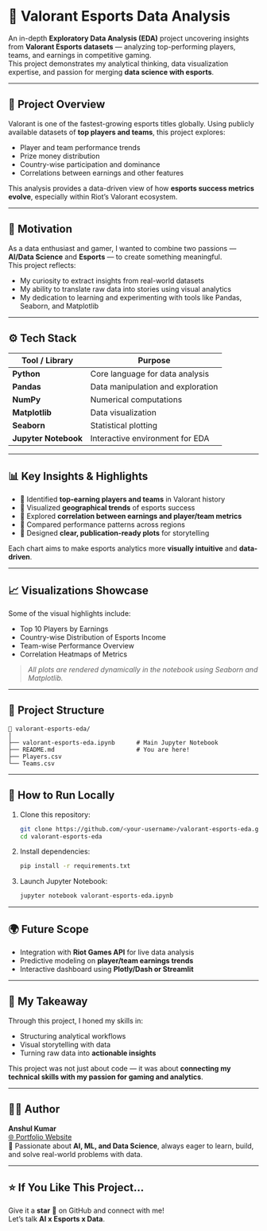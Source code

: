 # 🎯 Valorant Esports Data Analysis

An in-depth **Exploratory Data Analysis (EDA)** project uncovering insights from **Valorant Esports datasets** — analyzing top-performing players, teams, and earnings in competitive gaming.  
This project demonstrates my analytical thinking, data visualization expertise, and passion for merging **data science with esports**.

---

## 📌 Project Overview

Valorant is one of the fastest-growing esports titles globally. Using publicly available datasets of **top players and teams**, this project explores:
- Player and team performance trends  
- Prize money distribution  
- Country-wise participation and dominance  
- Correlations between earnings and other features  

This analysis provides a data-driven view of how **esports success metrics evolve**, especially within Riot’s Valorant ecosystem.

---

## 🧠 Motivation

As a data enthusiast and gamer, I wanted to combine two passions — **AI/Data Science** and **Esports** — to create something meaningful.  
This project reflects:
- My curiosity to extract insights from real-world datasets  
- My ability to translate raw data into stories using visual analytics  
- My dedication to learning and experimenting with tools like Pandas, Seaborn, and Matplotlib  

---

## ⚙️ Tech Stack

| Tool / Library | Purpose |
|-----------------|----------|
| **Python** | Core language for data analysis |
| **Pandas** | Data manipulation and exploration |
| **NumPy** | Numerical computations |
| **Matplotlib** | Data visualization |
| **Seaborn** | Statistical plotting |
| **Jupyter Notebook** | Interactive environment for EDA |

---

## 📊 Key Insights & Highlights

- 🔹 Identified **top-earning players and teams** in Valorant history  
- 🔹 Visualized **geographical trends** of esports success  
- 🔹 Explored **correlation between earnings and player/team metrics**  
- 🔹 Compared performance patterns across regions  
- 🔹 Designed **clear, publication-ready plots** for storytelling  

Each chart aims to make esports analytics more **visually intuitive** and **data-driven**.

---

## 📈 Visualizations Showcase

Some of the visual highlights include:
- Top 10 Players by Earnings  
- Country-wise Distribution of Esports Income  
- Team-wise Performance Overview  
- Correlation Heatmaps of Metrics  

> *All plots are rendered dynamically in the notebook using Seaborn and Matplotlib.*

---

## 🧩 Project Structure

```
📁 valorant-esports-eda/
│
├── valorant-esports-eda.ipynb      # Main Jupyter Notebook
├── README.md                       # You are here!
├── Players.csv
└── Teams.csv
```

---

## 🚀 How to Run Locally

1. Clone this repository:
   ```bash
   git clone https://github.com/<your-username>/valorant-esports-eda.git
   cd valorant-esports-eda
   ```

2. Install dependencies:
   ```bash
   pip install -r requirements.txt
   ```

3. Launch Jupyter Notebook:
   ```bash
   jupyter notebook valorant-esports-eda.ipynb
   ```

---

## 🌍 Future Scope

- Integration with **Riot Games API** for live data analysis  
- Predictive modeling on **player/team earnings trends**  
- Interactive dashboard using **Plotly/Dash or Streamlit**  

---

## 💪 My Takeaway

Through this project, I honed my skills in:
- Structuring analytical workflows
- Visual storytelling with data
- Turning raw data into **actionable insights**

This project was not just about code — it was about **connecting my technical skills with my passion for gaming and analytics**.

---

## 👨‍💻 Author

**Anshul Kumar**  
[🌐 Portfolio Website](https://anshulpal.github.io/Anshul.github.io/)  
💼 Passionate about **AI, ML, and Data Science**, always eager to learn, build, and solve real-world problems with data.

---

## ⭐ If You Like This Project...

Give it a **star** 🌟 on GitHub and connect with me!  
Let’s talk **AI x Esports x Data**.
